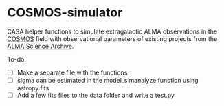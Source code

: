 # COSMOS-simulator

CASA helper functions to simulate extragalactic ALMA observations in the [COSMOS](http://cosmos.astro.caltech.edu/) field with observational parameters of existing projects from the [ALMA Science Archive](https://almascience.nrao.edu/alma-data/archive). 

To-do:

- [ ] Make a separate file with the functions
- [ ] sigma can be estimated in the model_simanalyze function using astropy.fits
- [ ] Add a few fits files to the data folder and write a test.py
